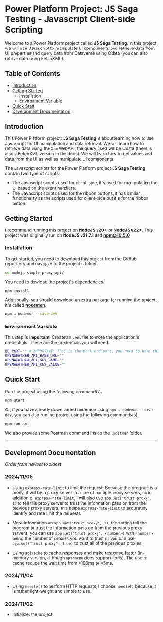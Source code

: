 # Power Platform Project: JS Saga Testing - Javascript Client-side Scripting

Welcome to a Power Platform project called **JS Saga Testing**. In this project, we will use Javascript to manipulate UI components and retrieve data from UI properties and query data from Dataverse using Odata (you can also retrive data using FetchXML).

## Table of Contents

- [Introduction](#introduction)
- [Getting Started](#getting-started)
  - [Installation](#installation)
  - [Environment Variable](#Environment-Variable)
- [Quick Start](#Quick-Start)
- [Development Documentation](#development-documentation)

## Introduction

This Power Platform project: **JS Saga Testing** is about learning how to use Javascript for UI manipulation and data retrieval. We will learn how to retrieve data using the `Xrm` WebAPI, the query used will be Odata (there is also a FetchXML version in the docs). We will learn how to get values and data from the UI as well as manipulate UI components.

The Javascript scripts for the Power Platform project **JS Saga Testing** contain two type of scripts:

- The Javascript scripts used for client-side, it's used for manipulating the UI based on the event handlers.
- The Javascript scripts used for the ribbon buttons, it has similar functionality as the scripts used for client-side but it's for the ribbon button.

## Getting Started

I recommend running this project on **NodeJS v20+** or **NodeJS v22+**. This project was originally run on **NodeJS v21.7.1** and **npm@10.5.0**.

### Installation

To get started, you need to download this project from the GitHub repository and navigate to the project's folder.

```sh
cd nodejs-simple-proxy-api/
```

You need to dowload the project's dependencies.

```sh
npm install
```

Additionally, you should download an extra package for running the project, it's called [**nodemon**](https://www.npmjs.com/package/nodemon).

```sh
npm i nodemon --save-dev
```

### Environment Variable

This step is **important**! Create an `.env` file to store the application's credentials. These are the credentials you will need.

```sh
BE_PORT="" # IMPORTANT: This is the back end port, you need to have this variable for the project to work!
OPENWEATHER_API_BASE_URL=""
OPENWEATHER_API_KEY_NAME=""
OPENWEATHER_API_KEY_VALUE=""
```

## Quick Start

Run the project using the following command(s).

```sh
npm start
```

Or, if you have already downloaded nodemon using `npm i nodemon --save-dev`, you can also run the project using the following commands(s).

```sh
npm run api
```

We also provide some Postman command inside the `.postman` folder.

---

## Development Documentation

_Order from newest to oldest_

### 2024/11/05

- Using `express-rate-limit` to limit the request. Because this program is a proxy, it will be a proxy server in a line of multiple proxy servers, so in addition of `express-rate-limit`, I will also use `app.set("trust proxy", 1)` to tell this proxy server to trust the information pass on from the previous proxy servers, this helps `express-rate-limit` to accurately identify and rate limit the requests.

- More information on `app.set("trust proxy", 1)`, the setting tell the program to trust the information pass on from the previous proxy servers, you can use `app.set("trust proxy", <number>)` with `<number>` being the number of proxies you want to trust or you can use `app.set("trust proxy", true)` to trust all of the previous proxies.

- Using `apicache` to cache responses and make response faster (in-memory version, although `apicache` does support redis). The use of cache reduce the wait time from >100ms to <5ms.

### 2024/11/04

- Using `needle()` to perform HTTP requests, I choose `needle()` because it is rather light-weight and simple to use.

### 2024/11/02

- Initialize: the project
